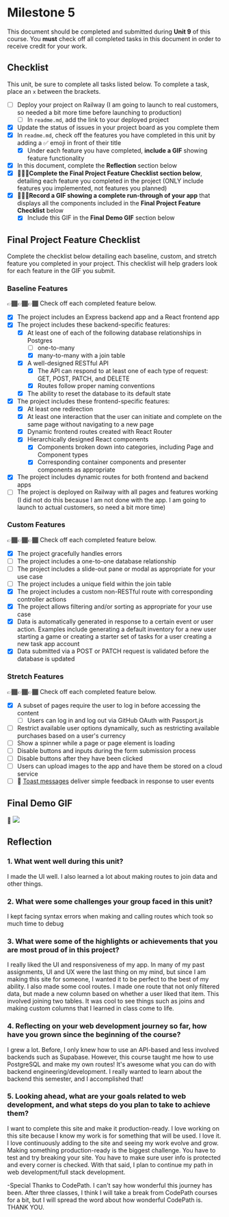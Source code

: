 # Milestone 5

This document should be completed and submitted during **Unit 9** of this course. You **must** check off all completed tasks in this document in order to receive credit for your work.

## Checklist

This unit, be sure to complete all tasks listed below. To complete a task, place an `x` between the brackets.

- [ ] Deploy your project on Railway (I am going to launch to real customers, so needed a bit more time before launching to production)
  - [ ] In `readme.md`, add the link to your deployed project
- [x] Update the status of issues in your project board as you complete them
- [x] In `readme.md`, check off the features you have completed in this unit by adding a ✅ emoji in front of their title
  - [x] Under each feature you have completed, **include a GIF** showing feature functionality
- [x] In this document, complete the **Reflection** section below
- [x] 🚩🚩🚩**Complete the Final Project Feature Checklist section below**, detailing each feature you completed in the project (ONLY include features you implemented, not features you planned)
- [x] 🚩🚩🚩**Record a GIF showing a complete run-through of your app** that displays all the components included in the **Final Project Feature Checklist** below
  - [x] Include this GIF in the **Final Demo GIF** section below

## Final Project Feature Checklist

Complete the checklist below detailing each baseline, custom, and stretch feature you completed in your project. This checklist will help graders look for each feature in the GIF you submit.

### Baseline Features

👉🏾👉🏾👉🏾 Check off each completed feature below.

- [x] The project includes an Express backend app and a React frontend app
- [x] The project includes these backend-specific features:
  - [x] At least one of each of the following database relationships in Postgres
    - [ ] one-to-many
    - [x] many-to-many with a join table
  - [x] A well-designed RESTful API
    - [x] The API can respond to at least one of each type of request: GET, POST, PATCH, and DELETE
    - [x] Routes follow proper naming conventions
  - [x] The ability to reset the database to its default state
- [x] The project includes these frontend-specific features:
  - [x] At least one redirection
  - [x] At least one interaction that the user can initiate and complete on the same page without navigating to a new page
  - [x] Dynamic frontend routes created with React Router
  - [x] Hierarchically designed React components
    - [x] Components broken down into categories, including Page and Component types
    - [x] Corresponding container components and presenter components as appropriate
- [x] The project includes dynamic routes for both frontend and backend apps
- [ ] The project is deployed on Railway with all pages and features working (I did not do this because I am not done with the app. I am going to launch to actual customers, so need a bit more time)

### Custom Features

👉🏾👉🏾👉🏾 Check off each completed feature below.

- [x] The project gracefully handles errors
- [ ] The project includes a one-to-one database relationship
- [ ] The project includes a slide-out pane or modal as appropriate for your use case
- [ ] The project includes a unique field within the join table
- [x] The project includes a custom non-RESTful route with corresponding controller actions
- [x] The project allows filtering and/or sorting as appropriate for your use case
- [x] Data is automatically generated in response to a certain event or user action. Examples include generating a default inventory for a new user starting a game or creating a starter set of tasks for a user creating a new task app account
- [x] Data submitted via a POST or PATCH request is validated before the database is updated

### Stretch Features

👉🏾👉🏾👉🏾 Check off each completed feature below.

- [x] A subset of pages require the user to log in before accessing the content
  - [ ] Users can log in and log out via GitHub OAuth with Passport.js
- [ ] Restrict available user options dynamically, such as restricting available purchases based on a user's currency
- [ ] Show a spinner while a page or page element is loading
- [ ] Disable buttons and inputs during the form submission process
- [ ] Disable buttons after they have been clicked
- [ ] Users can upload images to the app and have them be stored on a cloud service
- [ ] 🍞 [Toast messages](https://www.patternfly.org/v3/pattern-library/communication/toast-notifications/index.html) deliver simple feedback in response to user events

## Final Demo GIF

🔗 <img src='jewelryStore7.gif' />

## Reflection

### 1. What went well during this unit?

I made the UI well. I also learned a lot about making routes to join data and other things.

### 2. What were some challenges your group faced in this unit?

I kept facing syntax errors when making and calling routes which took so much time to debug

### 3. What were some of the highlights or achievements that you are most proud of in this project?

I really liked the UI and responsiveness of my app. In many of my past assignments, UI and UX were the last thing on my mind, but since I am making this site for someone, I wanted it to be perfect to the best of my ability. I also made some cool routes. I made one route that not only filtered data, but made a new column based on whether a user liked that item. This involved joining two tables. It was cool to see things such as joins and making custom columns that I learned in class come to life.

### 4. Reflecting on your web development journey so far, how have you grown since the beginning of the course?

I grew a lot. Before, I only knew how to use an API-based and less involved backends such as Supabase. However, this course taught me how to use PostgreSQL and make my own routes! It's awesome what you can do with backend engineering/development. I really wanted to learn about the backend this semester, and I accomplished that! 

### 5. Looking ahead, what are your goals related to web development, and what steps do you plan to take to achieve them?

I want to complete this site and make it production-ready. I love working on this site because I know my work is for something that will be used. I love it. I love continuously adding to the site and seeing my work evolve and grow. Making something production-ready is the biggest challenge. You have to test and try breaking your site. You have to make sure user info is protected and every corner is checked. With that said, I plan to continue my path in web development/full stack development.

-Special Thanks to CodePath. I can't say how wonderful this journey has been. After three classes, I think I will take a break from CodePath courses for a bit, but I will spread the word about how wonderful CodePath is. THANK YOU.
